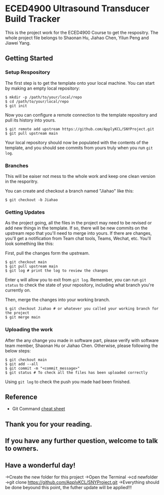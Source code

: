 # ECED4900 Ultrasound Transducer Build Tracker

This is the project work for the ECED4900 Course to get the respositry.
The whole project file belongs to Shaonan Hu, Jiahao Chen, Yilun Peng and Jiawei Yang.

## Getting Started

### Setup Respository

The first step is to get the template onto your local machine.
You can start by making an empty local repository:
```
$ mkdir -p /path/to/your/local/repo
$ cd /path/to/your/local/repo
$ git init
```
Now you can configure a remote connection to the template repository and pull its history into yours.
```
$ git remote add upstream https://github.com/ApplyKCL/SNYProject.git
$ git pull upstream main
```
Your local repository should now be populated with the contents of the template, and you should see commits from yours truly when you run `git log`.

### Branches

This will be eaiser not mess to the whole work and keep one clean version in the resporitry.

You can create and checkout a branch named "Jiahao" like this:
```
$ git checkout -b Jiahao
```
### Getting Updates

As the project going, all the files in the project may need to be revised or add new things in the template. If so, there will be new commits on the upstream repo that you'll need to merge into yours.
If there are changes, you'll get a notification from Team chat tools, Teams, Wechat, etc.
You'll look something like this:

First, pull the changes form the upstream.
```
$ git checkout main
$ git pull upstream main
$ git log # print the log to review the changes
```
Enter `q` will allow you to exit from `git log`.
Remember, you can run `git status` to check the state of your repository, including what branch you're currently on.

Then, merge the changes into your working branch.
```
$ git checkout Jiahao # or whatever you called your working branch for the project
$ git merge main
```
### Uploading the work

After the any change you made in software part, please verify with software team member, Shaonan Hu or Jiahao Chen. Otherwise, please following the below steps:
```
$ git checkout main
$ git add --all
$ git commit -m "<commit_message>"
$ git status # To check all the files has been uploaded correctly
```

Using `git log` to check the push you made had been finished.

## Reference
- Git Command [cheat sheet](https://dzone.com/articles/top-20-git-commands-with-examples)

## Thank you for your reading.
## If you have any further question, welcome to talk to owners.
## Have a wonderful day!
 

->Create the new folder for this project
->Open the Terminal
->cd newfolder
->git clone https://github.com/ApplyKCL/SNYProject.git
->Everything should be done beyound this point, the futher update will be applied!!!
